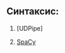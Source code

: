 ## Синтаксис:

1. [UDPipe]

2. [SpaCy](https://github.com/hse-ling-python/seminars/blob/master/UDPipe/spa%D0%A1y.ipynb)
